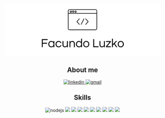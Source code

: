 
<img src="./Facundo Luzko.png"/>

<div align="center">
    <h2>About me</h2>
    <a href="https://www.linkedin.com/in/facundo-luzko/">
        <img src="https://img.shields.io/badge/LinkedIn-0077B5?style=for-the-badge&logo=linkedin&logoColor=white" alt="linkedin" />
    <a href="mailto:fluzko@gmail.com">
        <img src="https://img.shields.io/badge/Gmail-D14836?style=for-the-badge&logo=gmail&logoColor=white" alt="gmail" />
    </a>
</div>

<div align="center">
<h2>Skills</h2>
    <img src="https://img.shields.io/badge/Node.js-339933?style=for-the-badge&logo=nodedotjs&logoColor=white" alt="nodejs" />
    <img src="https://img.shields.io/badge/JavaScript-323330?style=for-the-badge&logo=javascript&logoColor=F7DF1E " />
    <img src="https://img.shields.io/badge/TypeScript-007ACC?style=for-the-badge&logo=typescript&logoColor=white" />
    <img src="https://img.shields.io/badge/Ruby-CC342D?style=for-the-badge&logo=ruby&logoColor=white" />
    <img src="https://img.shields.io/badge/Python-FFD43B?style=for-the-badge&logo=python&logoColor=blue" />
    <img src="https://img.shields.io/badge/nestjs-E0234E?style=for-the-badge&logo=nestjs&logoColor=white" />
    <img src="https://img.shields.io/badge/React-20232A?style=for-the-badge&logo=react&logoColor=61DAFB" />
    <img src="https://img.shields.io/badge/Docker-2CA5E0?style=for-the-badge&logo=docker&logoColor=white" />
    <img src="https://img.shields.io/badge/Amazon_AWS-FF9900?style=for-the-badge&logo=amazonaws&logoColor=white " />
    <img src="https://img.shields.io/badge/Linux-FCC624?style=for-the-badge&logo=linux&logoColor=black" />
</div>
